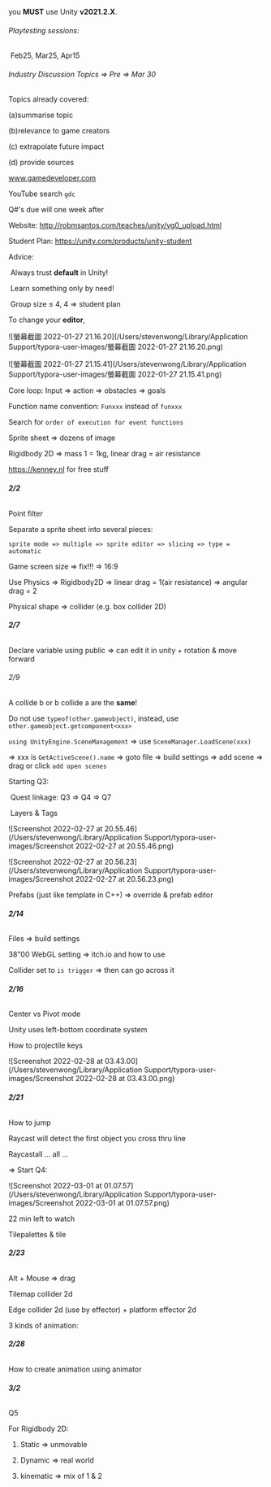 you **MUST** use Unity **v2021.2.X**.

###### Playtesting sessions:

​	Feb25, Mar25, Apr15



###### Industry Discussion Topics => Pre => Mar 30

Topics already covered: 

(a)summarise topic 

(b)relevance to game creators

(c) extrapolate future impact

(d) provide sources

www.gamedeveloper.com

YouTube search ```gdc```



Q#'s due will one week after

Website: http://robmsantos.com/teaches/unity/vg0_upload.html

Student Plan: https://unity.com/products/unity-student

Advice:

​	Always trust **default** in Unity!

​	Learn something only by need!

​	Group size $\le$ 4, 4 => student plan

To change your **editor**, 

![螢幕截圖 2022-01-27 21.16.20](/Users/stevenwong/Library/Application Support/typora-user-images/螢幕截圖 2022-01-27 21.16.20.png)

![螢幕截圖 2022-01-27 21.15.41](/Users/stevenwong/Library/Application Support/typora-user-images/螢幕截圖 2022-01-27 21.15.41.png)

Core loop: Input => action => obstacles => goals

Function name convention: `Funxxx` instead of `funxxx`

Search for `order of execution for event functions`

Sprite sheet => dozens of image

Rigidbody 2D => mass 1 = 1kg, linear drag = air resistance 

https://kenney.nl for free stuff



###### **2/2**

Point filter

Separate a sprite sheet into several pieces:

`sprite mode => multiple => sprite editor => slicing => type = automatic`

Game screen size => fix!!! => 16:9

Use Physics => Rigidbody2D => linear drag = 1(air resistance) => angular drag = 2

Physical shape => collider (e.g. box collider 2D)



###### **2/7**

Declare variable using public => can edit it in unity + rotation & move forward



###### 2/9

A collide b or b collide a are the **same**!

Do not use `typeof(other.gameobject)`, instead, use `other.gameobject.getcomponent<xxx>`

`using UnityEngine.SceneManagement` => use `SceneManager.LoadScene(xxx)`

=> xxx is `GetActiveScene().name` => goto file => build settings => add scene => drag or click `add open scenes`

Starting Q3:

​	Quest linkage: Q3 => Q4 => Q7

​	Layers & Tags

![Screenshot 2022-02-27 at 20.55.46](/Users/stevenwong/Library/Application Support/typora-user-images/Screenshot 2022-02-27 at 20.55.46.png)

![Screenshot 2022-02-27 at 20.56.23](/Users/stevenwong/Library/Application Support/typora-user-images/Screenshot 2022-02-27 at 20.56.23.png)

Prefabs (just like template in C++) => override & prefab editor



###### **2/14**

Files => build settings 

38"00 WebGL setting => itch.io and how to use

Collider set to `is trigger` => then can go across it



###### **2/16**

Center vs Pivot mode

Unity uses left-bottom coordinate system

How to projectile keys



![Screenshot 2022-02-28 at 03.43.00](/Users/stevenwong/Library/Application Support/typora-user-images/Screenshot 2022-02-28 at 03.43.00.png)



###### **2/21**

How to jump 

Raycast will detect the first object you cross thru line

Raycastall ... all ...

=> Start Q4:

![Screenshot 2022-03-01 at 01.07.57](/Users/stevenwong/Library/Application Support/typora-user-images/Screenshot 2022-03-01 at 01.07.57.png)

22 min left to watch

Tilepalettes & tile

 

###### **2/23**

Alt + Mouse => drag

Tilemap collider 2d

Edge collider 2d (use by effector) + platform effector 2d

3 kinds of animation:



###### **2/28**

How to create animation using animator



###### **3/2** 

Q5

For Rigidbody 2D:

1. Static => unmovable

2. Dynamic => real world
3. kinematic => mix of 1 & 2















